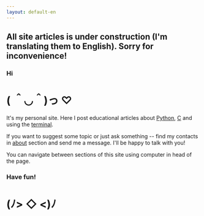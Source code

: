 ```yaml
---
layout: default-en
---
```


## All site articles is under construction (I'm translating them to English). Sorry for inconvenience!

### Hi

# ( ＾◡＾)っ ♡

It's my personal site. Here I post educational articles about [Python](/python-en), [C](/c-en) and using the [terminal](/terminal-en).

If you want to suggest some topic or just ask something -- find my contacts in [about](/about-en) section and send me a message. I'll be happy to talk with you!

You can navigate between sections of this site using computer in head of the page.

### Have fun!

# (ﾉ> ◇ <)ﾉ
